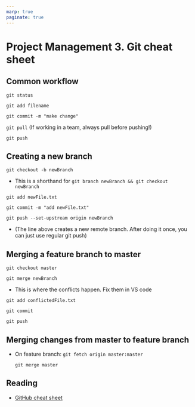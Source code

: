 ```yaml
---
marp: true
paginate: true
---
```

<!-- headingDivider: 3 -->
<!-- class: default -->

# Project Management 3. Git cheat sheet

## Common workflow

`git status`

`git add filename`

`git commit -m "make change"`

`git pull` (If working in a team, always pull before pushing!)

`git push`

## Creating a new branch

`git checkout -b newBranch`

* This is a shorthand for `git branch newBranch && git checkout newBranch`

`git add newFile.txt`

`git commit -m "add newFile.txt"`

`git push --set-upstream origin newBranch`

* (The line above creates a new remote branch. After doing it once, you can just use regular git push)

## Merging a feature branch to master

`git checkout master`

`git merge newBranch`

* This is where the conflicts happen. Fix them in VS code

`git add conflictedFile.txt`

`git commit`

`git push`

## Merging changes from master to feature branch

* On feature branch:
  `git fetch origin master:master`

  `git merge master`


## Reading

* [GitHub cheat sheet](https://education.github.com/git-cheat-sheet-education.pdf)